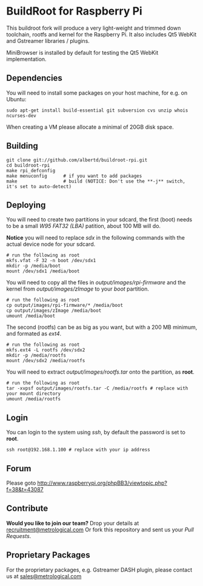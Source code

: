 BuildRoot for Raspberry Pi
==========================

This buildroot fork will produce a very light-weight and trimmed down
toolchain, rootfs and kernel for the Raspberry Pi. It also includes
Qt5 WebKit and Gstreamer libraries / plugins.

MiniBrowser is installed by default for testing the Qt5 WebKit implementation.

Dependencies
------------

You will need to install some packages on your host machine, for e.g. on Ubuntu:

	sudo apt-get install build-essential git subversion cvs unzip whois ncurses-dev

When creating a VM please allocate a minimal of 20GB disk space.

Building
--------

	git clone git://github.com/albertd/buildroot-rpi.git
	cd buildroot-rpi
	make rpi_defconfig
	make menuconfig      # if you want to add packages
	make                 # build (NOTICE: Don't use the **-j** switch, it's set to auto-detect)

Deploying
---------

You will need to create two partitions in your sdcard, the first (boot) needs
to be a small *W95 FAT32 (LBA)* patition, about 100 MB will do.

**Notice** you will need to replace *sdx* in the following commands with the
actual device node for your sdcard.

	# run the following as root
	mkfs.vfat -F 32 -n boot /dev/sdx1
	mkdir -p /media/boot
	mount /dev/sdx1 /media/boot

You will need to copy all the files in *output/images/rpi-firmware* and the 
kernel from *output/images/zImage* to your *boot* partition.

	# run the following as root
	cp output/images/rpi-firmware/* /media/boot
	cp output/images/zImage /media/boot
	umount /media/boot

The second (rootfs) can be as big as you want, but with a 200 MB minimum,
and formated as *ext4*.

	# run the following as root
	mkfs.ext4 -L rootfs /dev/sdx2
	mkdir -p /media/rootfs
	mount /dev/sdx2 /media/rootfs

You will need to extract *output/images/rootfs.tar* onto the partition, as **root**.

	# run the following as root
	tar -xvpsf output/images/rootfs.tar -C /media/rootfs # replace with your mount directory
	umount /media/rootfs

Login
-----

You can login to the system using *ssh*, by default the password is set to **root**.

	ssh root@192.168.1.100 # replace with your ip address

Forum
-----

Please goto http://www.raspberrypi.org/phpBB3/viewtopic.php?f=38&t=43087

Contribute
----------

**Would you like to join our team?** Drop your details at recruitment@metrological.com 
Or fork this repository and sent us your *Pull Requests*.

Proprietary Packages
--------------------

For the proprietary packages, e.g. Gstreamer DASH plugin, please contact us at sales@metrological.com

